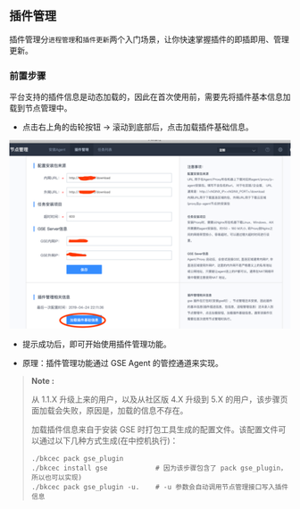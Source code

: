 ## 插件管理

插件管理分`进程管理`和`插件更新`两个入门场景，让你快速掌握插件的即插即用、管理更新。

### 前置步骤

平台支持的插件信息是动态加载的，因此在首次使用前，需要先将插件基本信息加载到节点管理中。

- 点击右上角的齿轮按钮 -> 滚动到底部后，点击加载插件基础信息。

![加载插件基础信息](../assets/加载插件基础信息.png)

- 提示成功后，即可开始使用插件管理功能。

- 原理：插件管理功能通过 GSE Agent 的管控通道来实现。

>**Note :**
>
>从 1.1.X 升级上来的用户，以及从社区版 4.X 升级到 5.X 的用户，该步骤页面加载会失败，原因是，加载的信息不存在。
>
>加载插件信息来自于安装 GSE 时打包工具生成的配置文件。该配置文件可以通过以下几种方式生成(在中控机执行)：
>
>```shell
>./bkcec pack gse_plugin
>./bkcec install gse 			# 因为该步骤包含了 pack gse_plugin，所以也可以实现)
>./bkcec pack gse_plugin -u. 	# -u 参数会自动调用节点管理接口写入插件信息
>```
>
>
